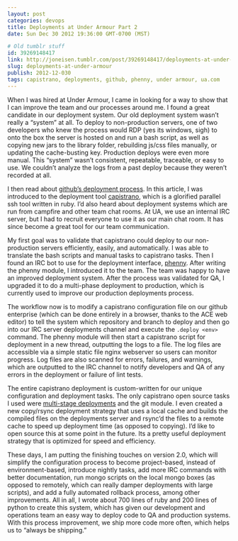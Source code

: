 ```yaml
---
layout: post
categories: devops
title: Deployments at Under Armour Part 2
date: Sun Dec 30 2012 19:36:00 GMT-0700 (MST)

# Old tumblr stuff
id: 39269148417
link: http://joneisen.tumblr.com/post/39269148417/deployments-at-under-armour
slug: deployments-at-under-armour
publish: 2012-12-030
tags: capistrano, deployments, github, phenny, under armour, ua.com
---
```



When I was hired at Under Armour, I came in looking for a way to show that I can improve the team and our processes around me. I found a great candidate in our deployment system. Our old deployment system wasn’t really a “system” at all. To deploy to non-production servers, one of two developers who knew the process would RDP (yes its windows, sigh) to onto the box the server is hosted on and run a bash script, as well as copying new jars to the library folder, rebuilding js/css files manually, or updating the cache-busting key. Production deploys were even more manual. This “system” wasn’t consistent, repeatable, traceable, or easy to use. We couldn’t analyze the logs from a past deploy because they weren’t recorded at all.

I then read about [github’s deployment process](https://github.com/blog/1241-deploying-at-github). In this article, I was introduced to the deployment tool [capistrano](https://github.com/capistrano/capistrano), which is a glorified parallel ssh tool written in ruby. I’d also heard about deployment systems which are run from campfire and other team chat rooms. At UA, we use an internal IRC server, but I had to recruit everyone to use it as our main chat room. It has since become a great tool for our team communication.

My first goal was to validate that capistrano could deploy to our non-production servers efficiently, easily, and automatically. I was able to translate the bash scripts and manual tasks to capistrano tasks. Then I found an IRC bot to use for the deployment interface, [phenny](http://inamidst.com/phenny/). After writing the phenny module, I introduced it to the team. The team was happy to have an improved deployment system. After the process was validated for QA, I upgraded it to do a multi-phase deployment to production, which is currently used to improve our production deployments process.

The workflow now is to modify a capistrano configuration file on our github enterprise (which can be done entirely in a browser, thanks to the ACE web editor) to tell the system which repository and branch to deploy and then go into our IRC server deployments channel and execute the `.deploy <env>` command. The phenny module will then start a capistrano script for deployment in a new thread, outputting the logs to a file. The log files are accessible via a simple static file nginx webserver so users can monitor progress. Log files are also scanned for errors, failures, and warnings, which are outputted to the IRC channel to notify developers and QA of any errors in the deployment or failure of lint tests.

The entire capistrano deployment is custom-written for our unique configuration and deployment tasks. The only capistrano open source tasks I used were [multi-stage deployments](https://github.com/capistrano/capistrano/wiki/2.x-Multistage-Extension) and the git module. I even created a new copy/rsync deployment strategy that uses a local cache and builds the compiled files on the deployments server and rsync’d the files to a remote cache to speed up deployment time (as opposed to copying). I’d like to open source this at some point in the future. Its a pretty useful deployment strategy that is optimized for speed and efficiency.

These days, I am putting the finishing touches on version 2.0, which will simplify the configuration process to become project-based, instead of environment-based, introduce nightly tasks, add more IRC commands with better documentation, run mongo scripts on the local mongo boxes (as opposed to remotely, which can really damper deployments with large scripts), and add a fully automated rollback process, among other improvements. All in all, I wrote about 700 lines of ruby and 200 lines of python to create this system, which has given our development and operations team an easy way to deploy code to QA and production systems. With this process improvement, we ship more code more often, which helps us to “always be shipping.”

